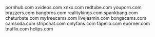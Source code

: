 pornhub.com
xvideos.com
xnxx.com
redtube.com
youporn.com
brazzers.com
bangbros.com
realitykings.com
spankbang.com
chaturbate.com
myfreecams.com
livejasmin.com
bongacams.com
camsoda.com
stripchat.com
onlyfans.com
fapello.com
eporner.com
tnaflix.com
hclips.com
